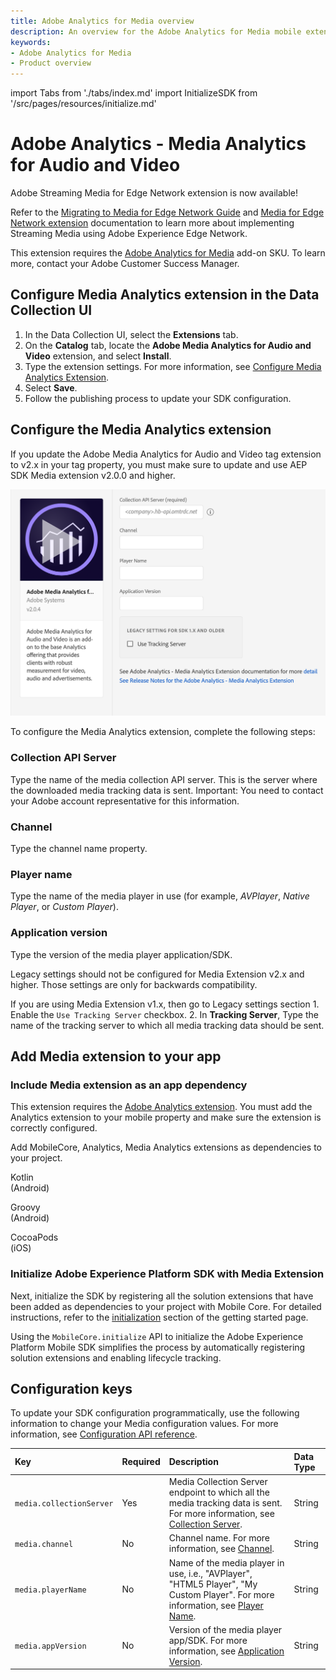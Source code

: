 ```yaml
---
title: Adobe Analytics for Media overview
description: An overview for the Adobe Analytics for Media mobile extension.
keywords:
- Adobe Analytics for Media
- Product overview
---
```


import Tabs from './tabs/index.md'
import InitializeSDK from '/src/pages/resources/initialize.md'

# Adobe Analytics - Media Analytics for Audio and Video

<InlineAlert variant="success" slots="header, text"/>
Adobe Streaming Media for Edge Network extension is now available!

Refer to the [Migrating to Media for Edge Network Guide](migration-guide.md) and [Media for Edge Network extension](../../edge/media-for-edge-network/index.md) documentation to learn more about implementing Streaming Media using Adobe Experience Edge Network.

<InlineAlert variant="warning" slots="text"/>

This extension requires the [Adobe Analytics for Media](https://experienceleague.adobe.com/docs/media-analytics/using/media-overview.html) add-on SKU. To learn more, contact your Adobe Customer Success Manager.

## Configure Media Analytics extension in the Data Collection UI

1. In the Data Collection UI, select the **Extensions** tab.
2. On the **Catalog** tab, locate the **Adobe Media Analytics for Audio and Video** extension, and select **Install**.
3. Type the extension settings. For more information, see [Configure Media Analytics Extension](#configure-media-analytics-extension).
4. Select **Save**.
5. Follow the publishing process to update your SDK configuration.

## Configure the Media Analytics extension

<InlineAlert variant="info" slots="text"/>

If you update the Adobe Media Analytics for Audio and Video tag extension to v2.x in your tag property, you must make sure to update and use AEP SDK Media extension v2.0.0 and higher.

![Adobe Media Analytics Extension Configuration](./assets/index/configuration.png)

To configure the Media Analytics extension, complete the following steps:

### Collection API Server

Type the name of the media collection API server. This is the server where the downloaded media tracking data is sent. Important: You need to contact your Adobe account representative for this information.

### Channel

Type the channel name property.

### Player name

Type the name of the media player in use (for example, _AVPlayer_, _Native Player_, or _Custom Player_).

### Application version

Type the version of the media player application/SDK.

<InlineAlert variant="info" slots="text"/>

Legacy settings should not be configured for Media Extension v2.x and higher. Those settings are only for backwards compatibility.

If you are using Media Extension v1.x, then go to Legacy settings section 1. Enable the `Use Tracking Server` checkbox. 2. In **Tracking Server**, Type the name of the tracking server to which all media tracking data should be sent.

## Add Media extension to your app

### Include Media extension as an app dependency

<InlineAlert variant="info" slots="text"/>

This extension requires the [Adobe Analytics extension](../adobe-analytics/index.md). You must add the Analytics extension to your mobile property and make sure the extension is correctly configured.

Add MobileCore, Analytics, Media Analytics extensions as dependencies to your project.

<TabsBlock orientation="horizontal" slots="heading, content" repeat="3"/>

Kotlin<br/>(Android)

<Tabs query="platform=android-kotlin&task=add"/>

Groovy<br/>(Android)

<Tabs query="platform=android-groovy&task=add"/>

CocoaPods<br/>(iOS)

<Tabs query="platform=ios-pods&task=add"/>

### Initialize Adobe Experience Platform SDK with Media Extension

Next, initialize the SDK by registering all the solution extensions that have been added as dependencies to your project with Mobile Core. For detailed instructions, refer to the [initialization](/src/pages/home/getting-started/get-the-sdk/#2-add-initialization-code) section of the getting started page.

Using the `MobileCore.initialize` API to initialize the Adobe Experience Platform Mobile SDK simplifies the process by automatically registering solution extensions and enabling lifecycle tracking.

<InitializeSDK query="componentClass=TabsBlock"/>

## Configuration keys

To update your SDK configuration programmatically, use the following information to change your Media configuration values. For more information, see [Configuration API reference](../../home/base/mobile-core/configuration/api-reference.md).

| Key | Required | Description | Data Type |
| :--- | :--- | :--- | :--- |
| `media.collectionServer` | Yes | Media Collection Server endpoint to which all the media tracking data is sent. For more information, see [Collection Server](#collection-api-server). | String |
| `media.channel` | No | Channel name. For more information, see [Channel](#channel). | String |
| `media.playerName` | No | Name of the media player in use, i.e., "AVPlayer", "HTML5 Player", "My Custom Player". For more information, see [Player Name](#player-name). | String |
| `media.appVersion` | No | Version of the media player app/SDK. For more information, see [Application Version](#application-version). | String |
